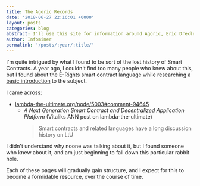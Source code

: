 ```yaml
---
title: The Agoric Records
date: '2018-06-27 22:16:01 +0000'
layout: posts
categories: blog
abstract: I'll use this site for information around Agoric, Eric Drexler, Mark Miller, E-Rights, and Object Capabilities.
author: Infominer
permalink: '/posts/:year/:title/'
---
```


I'm quite intrigued by what I found to be sort of the lost history of Smart Contracts. A year ago, I couldn't find too many people who knew about this, but I found about the E-Rights smart contract language while researching a [basic introduction](https://www.axiomtech.io/blog-feed/2018/10/9/smart-contracts-uses-cases-dapps-icos) to the subject.

I came across:

* [lambda-the-ultimate.org/node/5003#comment-94645](http://lambda-the-ultimate.org/node/5003#comment-94645) 
  * *A Next Generation Smart Contract and Decentralized Application Platform* (Vitaliks ANN post on lambda-the-ultimate)
    > Smart contracts and related languages have a long discussion history on LtU

I didn't understand why noone was talking about it, but I found someone who knew about it, and am just beginning to fall down this particular rabbit hole.

Each of these pages will gradually gain structure, and I expect for this to become a formidable resource, over the course of time.